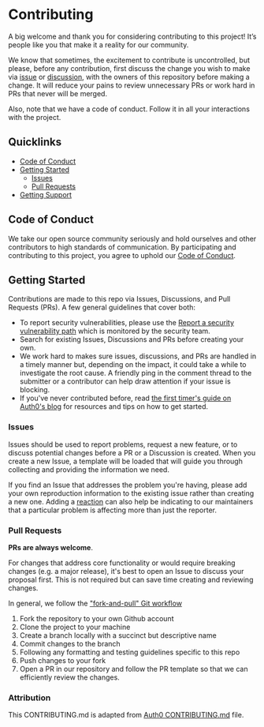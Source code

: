 # Contributing

A big welcome and thank you for considering contributing to this project! It’s people like you that make it a reality for our community.

We know that sometimes, the excitement to contribute is uncontrolled, but please, before any contribution, first discuss the change you wish to make via [issue](https://github.com/obetomuniz/chatgpt-quicklink-chrome-extension/issues) or [discussion](https://github.com/obetomuniz/chatgpt-quicklink-chrome-extension/discussions),
with the owners of this repository before making a change. It will reduce your pains to review unnecessary PRs or work hard in PRs that never will be merged.

Also, note that we have a code of conduct. Follow it in all your interactions with the project.

## Quicklinks

- [Code of Conduct](#code-of-conduct)
- [Getting Started](#getting-started)
  - [Issues](#issues)
  - [Pull Requests](#pull-requests)
- [Getting Support](https://github.com/obetomuniz/chatgpt-quicklink-chrome-extension/blob/main/docs/SUPPORT.md)

## Code of Conduct

We take our open source community seriously and hold ourselves and other contributors to high standards of communication. By participating and contributing to this project, you agree to uphold our [Code of Conduct](https://github.com/obetomuniz/chatgpt-quicklink-chrome-extension/blob/main/docs/CODE_OF_CONDUCT.md).

## Getting Started

Contributions are made to this repo via Issues, Discussions, and Pull Requests (PRs). A few general guidelines that cover both:

- To report security vulnerabilities, please use the [Report a security vulnerability path](https://github.com/obetomuniz/chatgpt-quicklink-chrome-extension/security/advisories/new) which is monitored by the security team.
- Search for existing Issues, Discussions and PRs before creating your own.
- We work hard to makes sure issues, discussions, and PRs are handled in a timely manner but, depending on the impact, it could take a while to investigate the root cause. A friendly ping in the comment thread to the submitter or a contributor can help draw attention if your issue is blocking.
- If you've never contributed before, read [the first timer's guide on Auth0's blog](https://auth0.com/blog/a-first-timers-guide-to-an-open-source-project/) for resources and tips on how to get started.

### Issues

Issues should be used to report problems, request a new feature, or to discuss potential changes before a PR or a Discussion is created. When you create a new Issue, a template will be loaded that will guide you through collecting and providing the information we need.

If you find an Issue that addresses the problem you're having, please add your own reproduction information to the existing issue rather than creating a new one. Adding a [reaction](https://github.blog/2016-03-10-add-reactions-to-pull-requests-issues-and-comments/) can also help be indicating to our maintainers that a particular problem is affecting more than just the reporter.

### Pull Requests

**PRs are always welcome**.

For changes that address core functionality or would require breaking changes (e.g. a major release), it's best to open an Issue to discuss your proposal first. This is not required but can save time creating and reviewing changes.

In general, we follow the ["fork-and-pull" Git workflow](https://github.com/susam/gitpr)

1. Fork the repository to your own Github account
2. Clone the project to your machine
3. Create a branch locally with a succinct but descriptive name
4. Commit changes to the branch
5. Following any formatting and testing guidelines specific to this repo
6. Push changes to your fork
7. Open a PR in our repository and follow the PR template so that we can efficiently review the changes.

### Attribution

This CONTRIBUTING.md is adapted from [Auth0 CONTRIBUTING.md](https://github.com/obetomuniz/oss/blob/main/docs/CONTRIBUTING.md) file.
